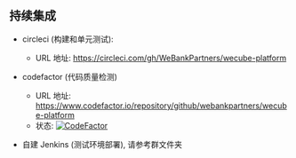 ## 持续集成

- circleci (构建和单元测试):

  - URL 地址: https://circleci.com/gh/WeBankPartners/wecube-platform

- codefactor (代码质量检测)

  - URL 地址: https://www.codefactor.io/repository/github/webankpartners/wecube-platform
  - 状态: [![CodeFactor](https://www.codefactor.io/repository/github/webankpartners/wecube-platform/badge)](https://www.codefactor.io/repository/github/webankpartners/wecube-platform)

- 自建 Jenkins (测试环境部署), 请参考群文件夹
